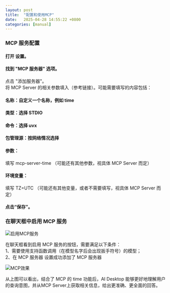 ```yaml
---
layout: post
title:  "配置和使用MCP"
date:   2025-04-28 14:55:22 +0800
categories: [manual]
---
```

### MCP 服务配置
#### 打开 设置。
#### 找到 "MCP 服务器" 选项。
点击 "添加服务器"。<br>
将 MCP Server 的相关参数填入（参考链接）。可能需要填写的内容包括：
#### 名称：自定义一个名称，例如 time
#### 类型：选择 STDIO
#### 命令：选择 uvx
#### 包管理源：按网络情况选择
#### 参数：
填写 mcp-server-time （可能还有其他参数，视具体 MCP Server 而定）
#### 环境变量：
填写 TZ=UTC （可能还有其他变量，或者不需要填写，视具体 MCP Server 而定）
#### 点击“保存”。
### 在聊天框中启用 MCP 服务

![启用MCP服务](/ai-desktop/assets/images/mcp0.png)

在聊天框看到启用 MCP 服务的按钮，需要满足以下条件：<br>
1、需要使用支持函数调用（在模型名字后会出现扳手符号）的模型；<br>
2、在 MCP 服务器 设置成功添加了 MCP 服务器

![MCP效果](/ai-desktop/assets/images/mcp1.png)

从上图可以看出，结合了 MCP 的 time 功能后，AI Desktop 能够更好地理解用户的查询意图，并从MCP Server上获取相关信息，给出更准确、更全面的回答。